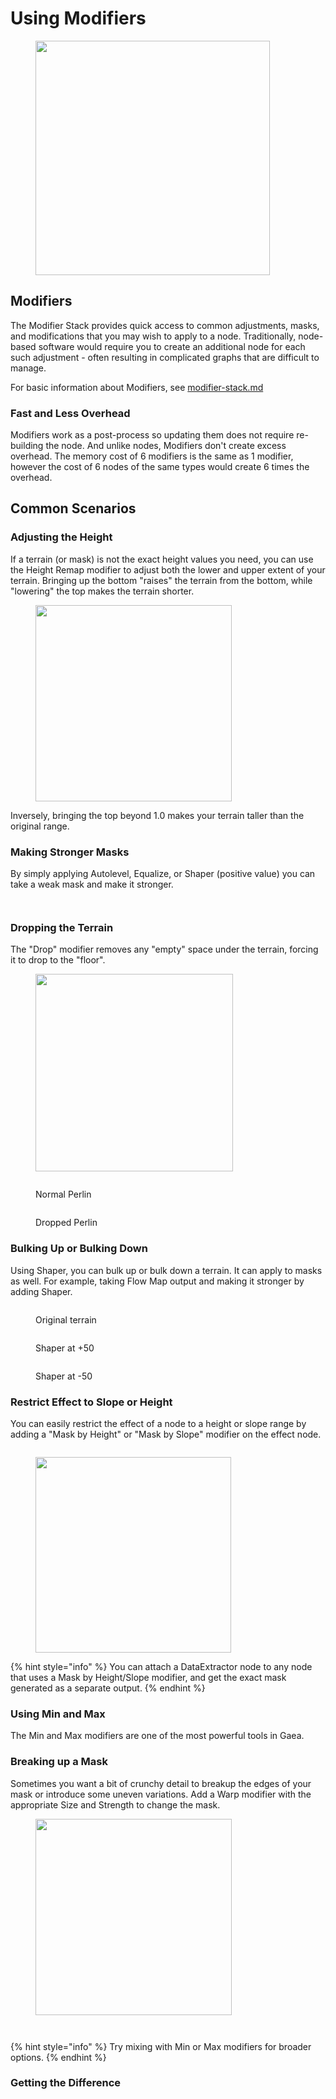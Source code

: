 # Using Modifiers

<figure><img src="../../.gitbook/assets/image (26).png" alt="" width="375"><figcaption></figcaption></figure>

## Modifiers

The Modifier Stack provides quick access to common adjustments, masks, and modifications that you may wish to apply to a node. Traditionally, node-based software would require you to create an additional node for each such adjustment - often resulting in complicated graphs that are difficult to manage.

For basic information about Modifiers, see [modifier-stack.md](../../getting-started/user-interface/property-editor/modifier-stack.md "mention")

### Fast and Less Overhead

Modifiers work as a post-process so updating them does not require re-building the node. And unlike nodes, Modifiers don't create excess overhead. The memory cost of 6 modifiers is the same as 1 modifier, however the cost of 6 nodes of the same types would create 6 times the overhead.

## Common Scenarios

### Adjusting the Height

If a terrain (or mask) is not the exact height values you need, you can use the Height Remap modifier to adjust both the lower and upper extent of your terrain. Bringing up the bottom "raises" the terrain from the bottom, while "lowering" the top makes the terrain shorter.

<figure><img src="../../.gitbook/assets/image (65).png" alt="" width="314"><figcaption></figcaption></figure>

Inversely, bringing the top beyond 1.0 makes your terrain taller than the original range.

### Making Stronger Masks

By simply applying Autolevel, Equalize, or Shaper (positive value) you can take a weak mask and make it stronger.

<div><figure><img src="../../.gitbook/assets/image (63).png" alt=""><figcaption></figcaption></figure> <figure><img src="../../.gitbook/assets/image (64).png" alt=""><figcaption></figcaption></figure></div>

### Dropping the Terrain

The "Drop" modifier removes any "empty" space under the terrain, forcing it to drop to the "floor".

<figure><img src="../../.gitbook/assets/image (68).png" alt="" width="316"><figcaption></figcaption></figure>

<div><figure><img src="../../.gitbook/assets/Gaea_-_Untitled_02-55-12-AM.jpg" alt=""><figcaption><p>Normal Perlin</p></figcaption></figure> <figure><img src="../../.gitbook/assets/Gaea_-_Untitled_02-55-15-AM.jpg" alt=""><figcaption><p>Dropped Perlin</p></figcaption></figure></div>

### Bulking Up or Bulking Down

Using Shaper, you can bulk up or bulk down a terrain. It can apply to masks as well. For example, taking Flow Map output and making it stronger by adding Shaper.

<figure><img src="../../.gitbook/assets/Gaea_-_Untitled_02-52-42-AM.jpg" alt=""><figcaption><p>Original terrain</p></figcaption></figure>

<div><figure><img src="../../.gitbook/assets/Gaea_-_Untitled_02-52-58-AM.jpg" alt=""><figcaption><p>Shaper at +50</p></figcaption></figure> <figure><img src="../../.gitbook/assets/Gaea_-_Untitled_02-52-51-AM.jpg" alt=""><figcaption><p>Shaper at -50</p></figcaption></figure></div>

### Restrict Effect to Slope or Height

You can easily restrict the effect of a node to a height or slope range by adding a "Mask by Height" or "Mask by Slope" modifier on the effect node.

<figure><img src="../../.gitbook/assets/image (67).png" alt=""><figcaption></figcaption></figure>

<figure><img src="../../.gitbook/assets/image (66).png" alt="" width="313"><figcaption></figcaption></figure>

{% hint style="info" %}
You can attach a DataExtractor node to any node that uses a Mask by Height/Slope modifier, and get the exact mask generated as a separate output.
{% endhint %}

### Using Min and Max

The Min and Max modifiers are one of the most powerful tools in Gaea.

### Breaking up a Mask

Sometimes you want a bit of crunchy detail to breakup the edges of your mask or introduce some uneven variations. Add a Warp modifier with the appropriate Size and Strength to change the mask.

<figure><img src="../../.gitbook/assets/image (69).png" alt="" width="314"><figcaption></figcaption></figure>

<div><figure><img src="../../.gitbook/assets/threshold1.jpg" alt=""><figcaption></figcaption></figure> <figure><img src="../../.gitbook/assets/threshold2.jpg" alt=""><figcaption></figcaption></figure></div>

{% hint style="info" %}
Try mixing with Min or Max modifiers for broader options.
{% endhint %}

### Getting the Difference

